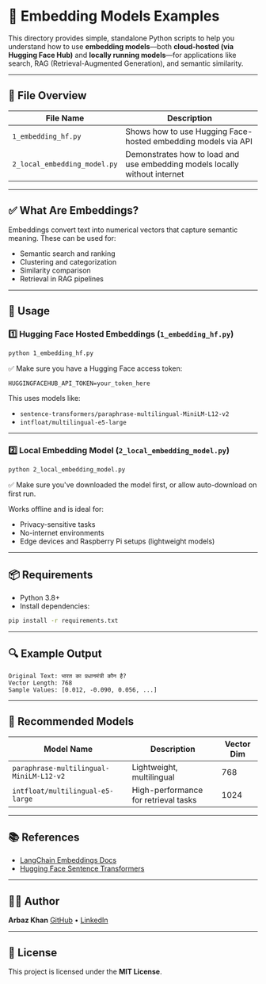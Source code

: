 # 🧠 Embedding Models Examples

This directory provides simple, standalone Python scripts to help you understand how to use **embedding models**—both **cloud-hosted (via Hugging Face Hub)** and **locally running models**—for applications like search, RAG (Retrieval-Augmented Generation), and semantic similarity.

---

## 📂 File Overview

| File Name                  | Description                                                            |
|---------------------------|------------------------------------------------------------------------|
| `1_embedding_hf.py`       | Shows how to use Hugging Face-hosted embedding models via API          |
| `2_local_embedding_model.py` | Demonstrates how to load and use embedding models locally without internet |

---

## ✅ What Are Embeddings?

Embeddings convert text into numerical vectors that capture semantic meaning. These can be used for:

- Semantic search and ranking  
- Clustering and categorization  
- Similarity comparison  
- Retrieval in RAG pipelines

---

## 🚀 Usage

### 1️⃣ Hugging Face Hosted Embeddings (`1_embedding_hf.py`)

```bash
python 1_embedding_hf.py
````

✅ Make sure you have a Hugging Face access token:

```env
HUGGINGFACEHUB_API_TOKEN=your_token_here
```

This uses models like:

* `sentence-transformers/paraphrase-multilingual-MiniLM-L12-v2`
* `intfloat/multilingual-e5-large`

---

### 2️⃣ Local Embedding Model (`2_local_embedding_model.py`)

```bash
python 2_local_embedding_model.py
```

✅ Make sure you've downloaded the model first, or allow auto-download on first run.

Works offline and is ideal for:

* Privacy-sensitive tasks
* No-internet environments
* Edge devices and Raspberry Pi setups (lightweight models)

---

## 📦 Requirements

* Python 3.8+
* Install dependencies:

```bash
pip install -r requirements.txt
```

---

## 🔍 Example Output

```text
Original Text: भारत का प्रधानमंत्री कौन है?
Vector Length: 768
Sample Values: [0.012, -0.090, 0.056, ...]
```

---

## 🧠 Recommended Models

| Model Name                              | Description                          | Vector Dim |
| --------------------------------------- | ------------------------------------ | ---------- |
| `paraphrase-multilingual-MiniLM-L12-v2` | Lightweight, multilingual            | 768        |
| `intfloat/multilingual-e5-large`        | High-performance for retrieval tasks | 1024       |

---

## 📚 References

* [LangChain Embeddings Docs](https://docs.langchain.com/docs/components/embeddings)
* [Hugging Face Sentence Transformers](https://huggingface.co/sentence-transformers)

---

## 🧑‍💻 Author

**Arbaz Khan**
[GitHub](https://github.com/Arbazkhan-cs) • [LinkedIn](https://www.linkedin.com/in/arbazkhan/)

---

## 📄 License

This project is licensed under the **MIT License**.
